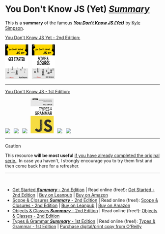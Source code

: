 # You Don't Know JS (Yet) <ins>**_Summary_**</ins>

This is a **summary** of the famous <a href="https://github.com/getify/You-Dont-Know-JS">**_You Don't Know JS (Yet)_**</a> by <a href="http://creativecommons.org/licenses/by-nc-nd/4.0/">Kyle Simpson</a>.

[You Don't Know JS Yet - 2nd Edition:](https://github.com/getify/You-Dont-Know-JS/tree/2nd-ed)

<a href="https://leanpub.com/ydkjsy-get-started"><img src="get-started/images/cover.png" width="75"></a>&nbsp;&nbsp;
<a href="https://leanpub.com/ydkjsy-scope-closures"><img src="scope-closures/images/cover.png" width="75"></a>&nbsp;&nbsp;

---

[You Don't Know JS - 1st Edition:](https://github.com/getify/You-Dont-Know-JS/tree/1st-ed)

<a href="https://github.com/getify/You-Dont-Know-JS/blob/1st-ed/up%20&%20going/README.md"><img src="https://github.com/getify/You-Dont-Know-JS/blob/1st-ed/up%20%26%20going/cover.jpg" width="75"></a>&nbsp;&nbsp;
<a href="https://github.com/getify/You-Dont-Know-JS/blob/1st-ed/scope%20&%20closures/README.md"><img src="https://github.com/getify/You-Dont-Know-JS/blob/1st-ed/scope%20%26%20closures/cover.jpg" width="75"></a>&nbsp;&nbsp;
<a href="https://github.com/getify/You-Dont-Know-JS/blob/1st-ed/this%20&%20object%20prototypes/README.md"><img src="https://github.com/getify/You-Dont-Know-JS/blob/1st-ed/this%20%26%20object%20prototypes/cover.jpg" width="75"></a>&nbsp;&nbsp;
<a href="https://github.com/getify/You-Dont-Know-JS/blob/1st-ed/types%20&%20grammar/README.md"><img src="types-grammar/images/cover.jpg" width="75"></a>&nbsp;&nbsp;
<a href="https://github.com/getify/You-Dont-Know-JS/blob/1st-ed/async%20&%20performance/README.md"><img src="https://github.com/getify/You-Dont-Know-JS/blob/1st-ed/async%20%26%20performance/cover.jpg" width="75"></a>&nbsp;&nbsp;
<a href="https://github.com/getify/You-Dont-Know-JS/blob/1st-ed/es6%20&%20beyond/README.md"><img src="https://github.com/getify/You-Dont-Know-JS/blob/1st-ed/es6%20%26%20beyond/cover.jpg" width="75"></a>&nbsp;&nbsp;

---

> [!CAUTION]
> This resource **will be most useful** <ins>if you have already completed the <a href="https://github.com/getify/You-Dont-Know-JS">original serie.</a></ins>.
> In case you haven't, I strongly encourage you to try them first and then come back here for a refresher.

---

<br>

- [Get Started **_Summary_** - 2nd Edition](get-started/README.md) | Read online (free!): [Get Started - 2nd Edition](https://github.com/getify/You-Dont-Know-JS/blob/2nd-ed/get-started/README.md) | [Buy on Leanpub](https://leanpub.com/ydkjsy-get-started) | [Buy on Amazon](https://www.amazon.com/dp/B084BNMN7T)
- [Scope & Closures **_Summary_** - 2nd Edition](scope-closures/README.md) | Read online (free!): [Scope & Closures - 2nd Edition](https://github.com/getify/You-Dont-Know-JS/blob/2nd-ed/scope-closures/README.md) | [Buy on Leanpub](https://leanpub.com/ydkjsy-scope-closures) | [Buy on Amazon](https://www.amazon.com/dp/B08634PZ3N)
- [Objects & Classes **_Summary_** - 2nd Edition](objects-classes/README.md) | Read online (free!): [Objects & Classes - 2nd Edition](https://github.com/getify/You-Dont-Know-JS/blob/2nd-ed/objects-classes/README.md)
- [Types & Grammar **_Summary_** - 1st Edition](objects-classes/README.md) | Read online (free!): [Types & Grammar - 1st Edition](https://github.com/getify/You-Dont-Know-JS/blob/1st-ed/types%20&%20grammar/README.md) | [Purchase digital/print copy from O'Reilly](http://shop.oreilly.com/product/0636920033745.do)
